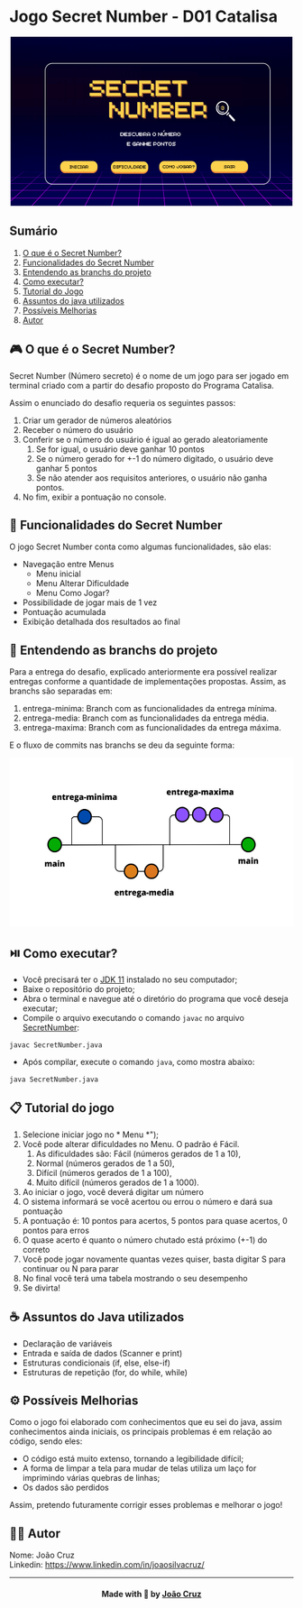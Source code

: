# Jogo Secret Number - D01 Catalisa
<div align="center">
<img src="https://github.com/joaocruzzup/d01-secretnumber/blob/main/img/secretNumber.png" width="500" height="300" alt="Descrição da imagem">
</div>

## Sumário

1. [O que é o Secret Number?](#-o-que-é-o-secret-number)
2. [Funcionalidades do Secret Number](#-funcionalidades-do-secret-number)
3. [Entendendo as branchs do projeto](#-entendendo-as-branchs-do-projeto)
4. [Como executar?](#-como-executar)
5. [Tutorial do Jogo](#-tutorial-do-jogo)
6. [Assuntos do java utilizados](#-assuntos-do-java-utilizados)
7. [Possíveis Melhorias](#-possíveis-melhorias-)
8. [Autor](#-autor)

## 🎮 O que é o Secret Number?

Secret Number (Número secreto) é o nome de um jogo para ser jogado em terminal criado com a partir do desafio proposto do Programa Catalisa.

Assim o enunciado do desafio requeria os seguintes passos:
1. Criar um gerador de números aleatórios
2. Receber o número do usuário
3. Conferir se o número do usuário é igual ao gerado aleatoriamente
   1. Se for igual, o usuário deve ganhar 10 pontos
   2. Se o número gerado for +-1 do número digitado, o usuário deve ganhar 5 pontos
   3. Se não atender aos requisitos anteriores, o usuário não ganha pontos.
4. No fim, exibir a pontuação no console.

## 📱 Funcionalidades do Secret Number

O jogo Secret Number conta como algumas funcionalidades, são elas:

- Navegação entre Menus
   - Menu inicial
   - Menu Alterar Dificuldade
   - Menu Como Jogar?
- Possibilidade de jogar mais de 1 vez
- Pontuação acumulada
- Exibição detalhada dos resultados ao final


## 🧮 Entendendo as branchs do projeto

Para a entrega do desafio, explicado anteriormente era possível realizar entregas conforme a quantidade de implementações propostas. Assim, as branchs são separadas em:

1. entrega-minima: Branch com as funcionalidades da entrega mínima.
2. entrega-media: Branch com as funcionalidades da entrega média.
3. entrega-maxima: Branch com as funcionalidades da entrega máxima.

E o fluxo de commits nas branchs se deu da seguinte forma:
<div align="center">
<img src="https://github.com/joaocruzzup/d01-secretnumber/blob/main/img/branchs.png" width="600" height="300" alt="Descrição da imagem">
</div>


## ⏯️ Como executar?

- Você precisará ter o [JDK 11](https://www.oracle.com/java/technologies/downloads/#java11) instalado no seu computador;
- Baixe o repositório do projeto;
- Abra o terminal e navegue até o diretório do programa que você deseja executar;
- Compile o arquivo executando o comando `javac` no arquivo [SecretNumber](https://github.com/joaocruzzup/d01-secretnumber/blob/main/src/SecretNumber.java):
```
javac SecretNumber.java
```
- Após compilar, execute o comando `java`, como mostra abaixo:
```
java SecretNumber.java
```

## 📋 Tutorial do jogo

1. Selecione iniciar jogo no * Menu *");
2. Você pode alterar dificuldades no Menu. O padrão é Fácil.
   1. As dificuldades são: Fácil (números gerados de 1 a 10), 
   2. Normal (números gerados de 1 a 50), 
   3. Difícil (números gerados de 1 a 100), 
   4. Muito difícil (números gerados de 1 a 1000).
3. Ao iniciar o jogo, você deverá digitar um número
4. O sistema informará se você acertou ou errou o número e dará sua pontuação
5. A pontuação é: 10 pontos para acertos, 5 pontos para quase acertos, 0 pontos para erros
6. O quase acerto é quanto o número chutado está próximo (+-1) do correto
7. Você pode jogar novamente quantas vezes quiser, basta digitar S para continuar ou N para parar
8. No final você terá uma tabela mostrando o seu desempenho
9. Se divirta!

## ☕ Assuntos do Java utilizados

- Declaração de variáveis
- Entrada e saída de dados (Scanner e print)
- Estruturas condicionais (if, else, else-if)
- Estruturas de repetição (for, do while, while)

## ⚙️ Possíveis Melhorias 

Como o jogo foi elaborado com conhecimentos que eu sei do java, assim conhecimentos ainda iniciais, os principais problemas é em relação ao código, sendo eles:

- O código está muito extenso, tornando a legibilidade difícil;
- A forma de limpar a tela para mudar de telas utiliza um laço for imprimindo várias quebras de linhas;
- Os dados são perdidos

Assim, pretendo futuramente corrigir esses problemas e melhorar o jogo!

## 👨‍💻 Autor

Nome: João Cruz<br>Linkedin: https://www.linkedin.com/in/joaosilvacruz/

---

<h4 align=center>Made with 💚 by <a href="https://github.com/joaocruzzup">João Cruz</a></h4>






